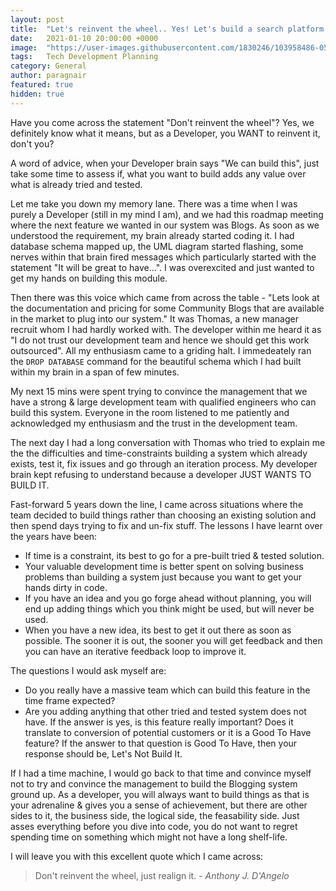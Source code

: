 ```yaml
---
layout: post
title:  "Let's reinvent the wheel.. Yes! Let's build a search platform like Google.. LET'S NOT!"
date:   2021-01-10 20:00:00 +0000
image:  "https://user-images.githubusercontent.com/1830246/103958486-05648880-5145-11eb-98b0-7b8e5727540a.jpg"
tags:   Tech Development Planning
category: General
author: paragnair
featured: true
hidden: true
---
```


Have you come across the statement "Don't reinvent the wheel"? Yes, we definitely know what it means, but as a Developer, you WANT to reinvent it, don't you?

A word of advice, when your Developer brain says "We can build this", just take some time to assess if, what you want to build adds any value over what is already tried and tested.

Let me take you down my memory lane. There was a time when I was purely a Developer (still in my mind I am), and we had this roadmap meeting where the next feature we wanted in our system was Blogs. As soon as we understood the requirement, my brain already started coding it. I had database schema mapped up, the UML diagram started flashing, some nerves within that brain fired messages which particularly started with the statement "It will be great to have...". I was overexcited and just wanted to get my hands on building this module.

Then there was this voice which came from across the table - "Lets look at the documentation and pricing for some Community Blogs that are available in the market to plug into our system." It was Thomas, a new manager recruit whom I had hardly worked with. The developer within me heard it as "I do not trust our development team and hence we should get this work outsourced". All my enthusiasm came to a griding halt. I immedeately ran the `DROP DATABASE` command for the beautiful schema which I had built within my brain in a span of few minutes.

My next 15 mins were spent trying to convince the management that we have a strong & large development team with qualified engineers who can build this system. Everyone in the room listened to me patiently and acknowledged my enthusiasm and the trust in the development team.

The next day I had a long conversation with Thomas who tried to explain me the the difficulties and time-constraints building a system which already exists, test it, fix issues and go through an iteration process. My developer brain kept refusing to understand because a developer JUST WANTS TO BUILD IT.

Fast-forward 5 years down the line, I came across situations where the team decided to build things rather than choosing an existing solution and then spend days trying to fix and un-fix stuff. The lessons I have learnt over the years have been:

* If time is a constraint, its best to go for a pre-built tried & tested solution.
* Your valuable development time is better spent on solving business problems than building a system just because you want to get your hands dirty in code.
* If you have an idea and you go forge ahead without planning, you will end up adding things which you think might be used, but will never be used.
* When you have a new idea, its best to get it out there as soon as possible. The sooner it is out, the sooner you will get feedback and then you can have an iterative feedback loop to improve it.

The questions I would ask myself are:

* Do you really have a massive team which can build this feature in the time frame expected?
* Are you adding anything that other tried and tested system does not have. If the answer is yes, is this feature really important? Does it translate to conversion of potential customers or it is a Good To Have feature? If the answer to that question is Good To Have, then your response should be, Let's Not Build It.

If I had a time machine, I would go back to that time and convince myself not to try and convince the management to build the Blogging system ground up. As a developer, you will always want to build things as that is your adrenaline & gives you a sense of achievement, but there are other sides to it, the business side, the logical side, the feasability side. Just asses everything before you dive into code, you do not want to regret spending time on something which might not have a long shelf-life. 

I will leave you with this excellent quote which I came across:

> Don't reinvent the wheel, just realign it. <cite>- Anthony J. D'Angelo</cite>